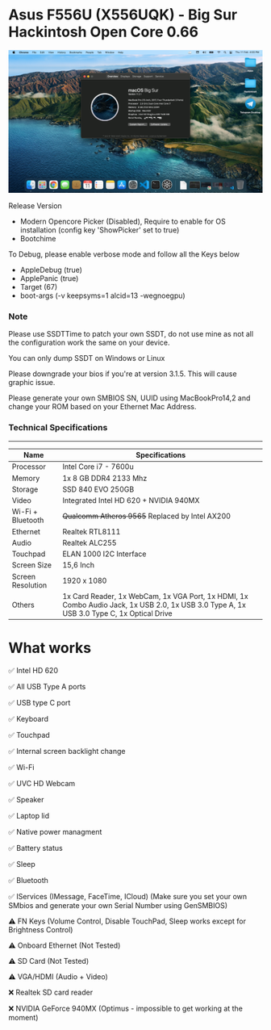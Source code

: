 # Asus F556U (X556UQK) - Big Sur Hackintosh Open Core 0.66
![](Screenshot/BigSur.png)

Release Version
- Modern Opencore Picker (Disabled), Require to enable for OS installation (config key 'ShowPicker' set to true)
- Bootchime

To Debug, please enable verbose mode and follow all the Keys below

- AppleDebug (true)
- ApplePanic (true)
- Target (67)
- boot-args (-v keepsyms=1 alcid=13 -wegnoegpu)

### Note
Please use SSDTTime to patch your own SSDT, do not use mine as not all the configuration work the same on your device.

You can only dump SSDT on Windows or Linux

Please downgrade your bios if you're at version 3.1.5. This will cause graphic issue.

Please generate your own SMBIOS SN, UUID using MacBookPro14,2 and change your ROM based on your Ethernet Mac Address.

### Technical Specifications
---

| Name              | Specifications                                                                                                                           |
| ----------------- | ---------------------------------------------------------------------------------------------------------------------------------------- |
| Processor         | Intel Core i7 - 7600u                                                                                                                    |
| Memory            | 1x 8 GB DDR4 2133 Mhz                                                                                                                    |
| Storage           | SSD 840 EVO 250GB                                                                                                                        |
| Video             | Integrated Intel HD 620 + NVIDIA 940MX                                                                                                   |
| Wi-Fi + Bluetooth | ~~Qualcomm Atheros 9565~~ Replaced by Intel AX200                                                                                         |
| Ethernet          | Realtek RTL8111                                                                                                                          |
| Audio             | Realtek ALC255                                                                                                                           |
| Touchpad          | ELAN 1000 I2C Interface                                                                                                                  |
| Screen Size       | 15,6 Inch                                                                                                                                |
| Screen Resolution | 1920 x 1080                                                                                                                              |
| Others            | 1x Card Reader, 1x WebCam, 1x VGA Port, 1x HDMI, 1x Combo Audio Jack, 1x USB 2.0, 1x USB 3.0 Type A, 1x USB 3.0 Type C, 1x Optical Drive |

# What works
✅ Intel HD 620

✅ All USB Type A ports

✅ USB type C port

✅ Keyboard

✅ Touchpad

✅ Internal screen backlight change

✅ Wi-Fi

✅ UVC HD Webcam

✅ Speaker

✅ Laptop lid

✅ Native power managment

✅ Battery status

✅ ️Sleep

✅ Bluetooth 

✅ IServices  (IMessage, FaceTime, ICloud)  (Make sure you set your own SMbios and generate your own Serial Number using GenSMBIOS)

⚠️ FN Keys (Volume Control, Disable TouchPad, Sleep works except for Brightness Control)

⚠️ Onboard Ethernet (Not Tested)

⚠️ SD Card (Not Tested)

⚠️ VGA/HDMI (Audio + Video)

❌ Realtek SD card reader

❌ NVIDIA GeForce 940MX (Optimus - impossible to get working at the moment)
